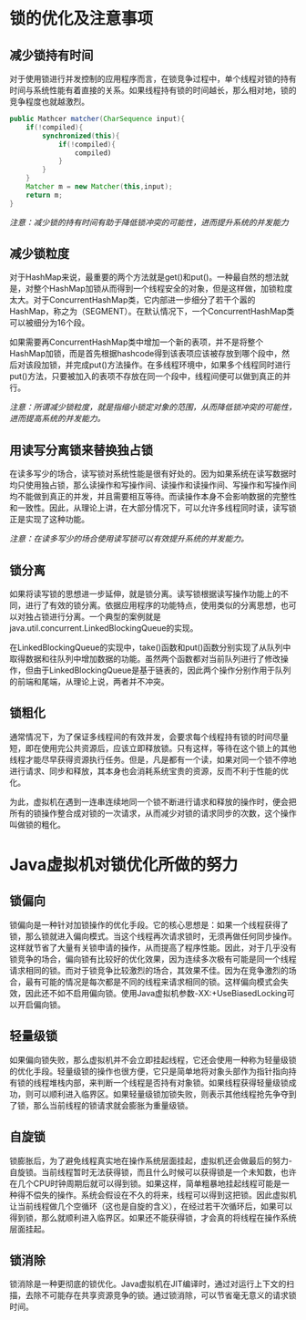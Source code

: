 # 锁的优化及注意事项

## 减少锁持有时间

对于使用锁进行并发控制的应用程序而言，在锁竞争过程中，单个线程对锁的持有时间与系统性能有着直接的关系。如果线程持有锁的时间越长，那么相对地，锁的竞争程度也就越激烈。

```java
public Mathcer matcher(CharSequence input){
    if(!compiled){
        synchronized(this){
            if(!compiled){
                compiled)
            }
        }
    }
    Matcher m = new Matcher(this,input);
    return m;
}
```

*注意：减少锁的持有时间有助于降低锁冲突的可能性，进而提升系统的并发能力*

## 减少锁粒度

对于HashMap来说，最重要的两个方法就是get()和put()。一种最自然的想法就是，对整个HashMap加锁从而得到一个线程安全的对象，但是这样做，加锁粒度太大。对于ConcurrentHashMap类，它内部进一步细分了若干个嚣的HashMap，称之为（SEGMENT）。在默认情况下，一个ConcurrentHashMap类可以被细分为16个段。

如果需要再ConcurrentHashMap类中增加一个新的表项，并不是将整个HashMap加锁，而是首先根据hashcode得到该表项应该被存放到哪个段中，然后对该段加锁，并完成put()方法操作。在多线程环境中，如果多个线程同时进行put()方法，只要被加入的表项不存放在同一个段中，线程间便可以做到真正的并行。

*注意：所谓减少锁粒度，就是指缩小锁定对象的范围，从而降低锁冲突的可能性，进而提高系统的并发能力。*

## 用读写分离锁来替换独占锁

在读多写少的场合，读写锁对系统性能是很有好处的。因为如果系统在读写数据时均只使用独占锁，那么读操作和写操作间、读操作和读操作间、写操作和写操作间均不能做到真正的并发，并且需要相互等待。而读操作本身不会影响数据的完整性和一致性。因此，从理论上讲，在大部分情况下，可以允许多线程同时读，读写锁正是实现了这种功能。

*注意：在读多写少的场合使用读写锁可以有效提升系统的并发能力。*

## 锁分离

如果将读写锁的思想进一步延伸，就是锁分离。读写锁根据读写操作功能上的不同，进行了有效的锁分离。依据应用程序的功能特点，使用类似的分离思想，也可以对独占锁进行分离。一个典型的案例就是java.util.concurrent.LinkedBlockingQueue的实现。

在LinkedBlockingQueue的实现中，take()函数和put()函数分别实现了从队列中取得数据和往队列中增加数据的功能。虽然两个函数都对当前队列进行了修改操作，但由于LinkedBlockingQueue是基于链表的，因此两个操作分别作用于队列的前端和尾端，从理论上说，两者并不冲突。

## 锁粗化

通常情况下，为了保证多线程间的有效并发，会要求每个线程持有锁的时间尽量短，即在使用完公共资源后，应该立即释放锁。只有这样，等待在这个锁上的其他线程才能尽早获得资源执行任务。但是，凡是都有一个读，如果对同一个锁不停地进行请求、同步和释放，其本身也会消耗系统宝贵的资源，反而不利于性能的优化。

为此，虚拟机在遇到一连串连续地同一个锁不断进行请求和释放的操作时，便会把所有的锁操作整合成对锁的一次请求，从而减少对锁的请求同步的次数，这个操作叫做锁的粗化。

# Java虚拟机对锁优化所做的努力

## 锁偏向

锁偏向是一种针对加锁操作的优化手段。它的核心思想是：如果一个线程获得了锁，那么锁就进入偏向模式。当这个线程再次请求锁时，无须再做任何同步操作。这样就节省了大量有关锁申请的操作，从而提高了程序性能。因此，对于几乎没有锁竞争的场合，偏向锁有比较好的优化效果，因为连续多次极有可能是同一个线程请求相同的锁。而对于锁竞争比较激烈的场合，其效果不佳。因为在竞争激烈的场合，最有可能的情况是每次都是不同的线程来请求相同的锁。这样偏向模式会失效，因此还不如不启用偏向锁。使用Java虚拟机参数-XX:+UseBiasedLocking可以开启偏向锁。

## 轻量级锁
如果偏向锁失败，那么虚拟机并不会立即挂起线程，它还会使用一种称为轻量级锁的优化手段。轻量级锁的操作也很方便，它只是简单地将对象头部作为指针指向持有锁的线程堆栈内部，来判断一个线程是否持有对象锁。如果线程获得轻量级锁成功，则可以顺利进入临界区。如果轻量级锁加锁失败，则表示其他线程抢先争夺到了锁，那么当前线程的锁请求就会膨胀为重量级锁。

## 自旋锁

锁膨胀后，为了避免线程真实地在操作系统层面挂起，虚拟机还会做最后的努力-自旋锁。当前线程暂时无法获得锁，而且什么时候可以获得锁是一个未知数，也许在几个CPU时钟周期后就可以得到锁。如果这样，简单粗暴地挂起线程可能是一种得不偿失的操作。系统会假设在不久的将来，线程可以得到这把锁。因此虚拟机让当前线程做几个空循环（这也是自旋的含义），在经过若干次循环后，如果可以得到锁，那么就顺利进入临界区。如果还不能获得锁，才会真的将线程在操作系统层面挂起。

## 锁消除

锁消除是一种更彻底的锁优化。Java虚拟机在JIT编译时，通过对运行上下文的扫描，去除不可能存在共享资源竞争的锁。通过锁消除，可以节省毫无意义的请求锁时间。